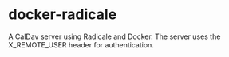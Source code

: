 # docker-radicale

A CalDav server using Radicale and Docker. The server uses the X_REMOTE_USER header for authentication.
